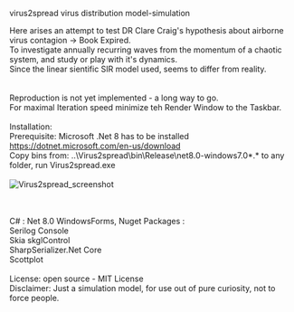 virus2spread virus distribution model-simulation

Here arises an attempt to test DR Clare Craig's hypothesis about airborne virus contagion -> Book Expired.
<br> 
To investigate annually recurring waves from the momentum of a chaotic system, and study or play with it's dynamics.
<br> 
Since the linear sientific SIR model used, seems to differ from reality.
<br> 
<br> 
<br> 
 Reproduction is not yet implemented - a long way to go.
<br> For maximal Iteration speed minimize teh Render Window to the Taskbar.
<br>
<br>Installation:
<br>Prerequisite: Microsoft .Net 8 has to be installed https://dotnet.microsoft.com/en-us/download
<br>Copy bins from: ..\Virus2spread\bin\Release\net8.0-windows7.0\*.*  to any folder, run Virus2spread.exe<br>
<br>
![Virus2spread_screenshot](https://github.com/gitfrid/virus2spread/assets/148685307/33dfbded-400c-41ce-a31a-54f4003792a6)

<br>
<br>
C# : Net 8.0 WindowsForms, Nuget Packages : 
<br> 
Serilog Console
<br> 
Skia skglControl
<br> 
SharpSerializer.Net Core
<br>
Scottplot
<br>
<br>
License: open source - MIT License
<br>
Disclaimer: Just a simulation model, for use out of pure curiosity, not to force people.



